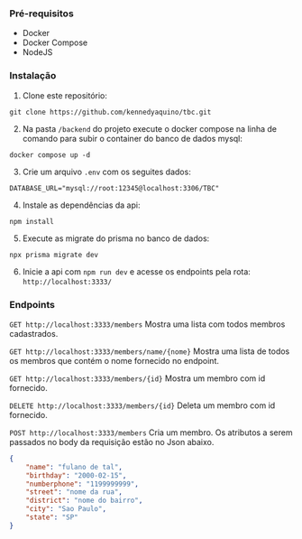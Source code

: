 ### Pré-requisitos

- Docker
- Docker Compose
- NodeJS

### Instalação

1. Clone este repositório:

```
git clone https://github.com/kennedyaquino/tbc.git
```

2. Na pasta ```/backend``` do projeto execute o docker compose na linha de comando para subir o container do banco de dados mysql:
```
docker compose up -d
```

3. Crie um arquivo ```.env``` com os seguites dados:
```
DATABASE_URL="mysql://root:12345@localhost:3306/TBC"
```

4. Instale as dependências da api:
```
npm install
```

5. Execute as migrate do prisma no banco de dados:
```
npx prisma migrate dev
```

6. Inicie a api com ```npm run dev``` e acesse os endpoints pela rota: ```http://localhost:3333/```

### Endpoints

```GET http://localhost:3333/members``` Mostra uma lista com todos membros cadastrados.

```GET http://localhost:3333/members/name/{nome}``` Mostra uma lista de todos os membros que contém o nome fornecido no endpoint.

```GET http://localhost:3333/members/{id}``` Mostra um membro com id fornecido.

```DELETE http://localhost:3333/members/{id}``` Deleta um membro com id fornecido.

```POST http://localhost:3333/members``` Cria um membro. Os atributos a serem passados no body da requisição estão no Json abaixo.

```json
{
	"name": "fulano de tal",
	"birthday": "2000-02-15",
	"numberphone": "1199999999",
	"street": "nome da rua",
	"district": "nome do bairro",
	"city": "Sao Paulo",
	"state": "SP"
}
```

